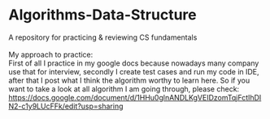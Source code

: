 # Algorithms-Data-Structure
A repository for practicing &amp; reviewing CS fundamentals</br></br>My approach to practice:</br>
First of all I practice in my google docs because nowadays many company use that for interview, secondly I create test cases and run 
my code in IDE, after that I post what I think the algorithm worthy to learn here. So if you want to take a look at all algorithm I am
going through, please check: https://docs.google.com/document/d/1HHu0glnANDLKgVEIDzomTqjFctIhDIN2-c1y9LUcFFk/edit?usp=sharing

